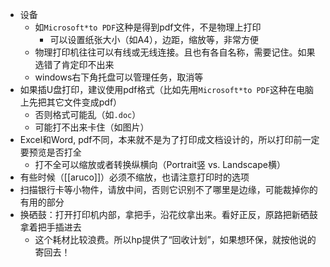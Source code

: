 - 设备
  - 如`Microsoft*to PDF`这种是得到pdf文件，不是物理上打印
    - 可以设置纸张大小（如A4），边距，缩放等，非常方便
  - 物理打印机往往可以有线或无线连接。且也有各自名称，需要记住。如果选错了肯定印不出来
  - windows右下角托盘可以管理任务，取消等
- 如果插U盘打印，建议使用pdf格式（比如先用`Microsoft*to PDF`这种在电脑上先把其它文件变成pdf）
  - 否则格式可能乱（如`.doc`）
  - 可能打不出来卡住（如图片）
- Excel和Word, pdf不同，本来就不是为了打印成文档设计的，所以打印前一定要预览是否打全
  - 打不全可以缩放或者转换纵横向（Portrait竖 vs. Landscape横）
- 有些时候（[[aruco]]）必须不缩放，也请注意打印时的选项
- 扫描银行卡等小物件，请放中间，否则它识别不了哪里是边缘，可能裁掉你的有用的部分
- 换硒鼓：打开打印机内部，拿把手，沿花纹拿出来。看好正反，原路把新硒鼓拿着把手插进去
  - 这个耗材比较浪费。所以hp提供了“回收计划”，如果想环保，就按他说的寄回去！